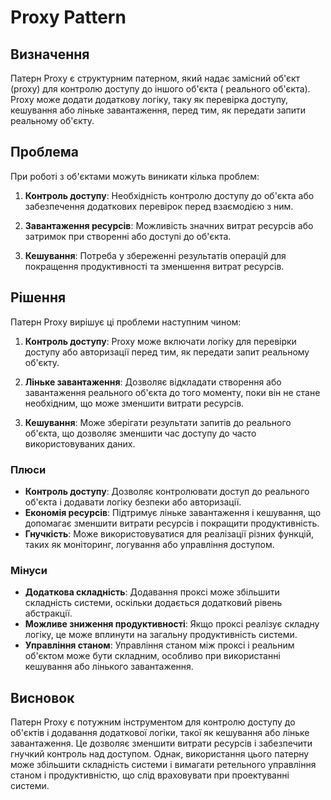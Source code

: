 # Proxy Pattern

## Визначення

Патерн Proxy є структурним патерном, який надає замісний об'єкт (proxy) для контролю доступу до іншого об'єкта (
реального об'єкта). Proxy може додати додаткову логіку, таку як перевірка доступу, кешування або ліньке завантаження,
перед тим, як передати запити реальному об'єкту.

## Проблема

При роботі з об'єктами можуть виникати кілька проблем:

1. **Контроль доступу**: Необхідність контролю доступу до об'єкта або забезпечення додаткових перевірок перед взаємодією
   з ним.

2. **Завантаження ресурсів**: Можливість значних витрат ресурсів або затримок при створенні або доступі до об'єкта.

3. **Кешування**: Потреба у збереженні результатів операцій для покращення продуктивності та зменшення витрат ресурсів.

## Рішення

Патерн Proxy вирішує ці проблеми наступним чином:

1. **Контроль доступу**: Proxy може включати логіку для перевірки доступу або авторизації перед тим, як передати запит
   реальному об'єкту.

2. **Ліньке завантаження**: Дозволяє відкладати створення або завантаження реального об'єкта до того моменту, поки він
   не стане необхідним, що може зменшити витрати ресурсів.

3. **Кешування**: Може зберігати результати запитів до реального об'єкта, що дозволяє зменшити час доступу до часто
   використовуваних даних.

### Плюси

- **Контроль доступу**: Дозволяє контролювати доступ до реального об'єкта і додавати логіку безпеки або авторизації.
- **Економія ресурсів**: Підтримує ліньке завантаження і кешування, що допомагає зменшити витрати ресурсів і покращити
  продуктивність.
- **Гнучкість**: Може використовуватися для реалізації різних функцій, таких як моніторинг, логування або управління
  доступом.

### Мінуси

- **Додаткова складність**: Додавання проксі може збільшити складність системи, оскільки додається додатковий рівень
  абстракції.
- **Можливе зниження продуктивності**: Якщо проксі реалізує складну логіку, це може вплинути на загальну продуктивність
  системи.
- **Управління станом**: Управління станом між проксі і реальним об'єктом може бути складним, особливо при використанні
  кешування або лінького завантаження.

## Висновок

Патерн Proxy є потужним інструментом для контролю доступу до об'єктів і додавання додаткової логіки, такої як кешування
або ліньке завантаження. Це дозволяє зменшити витрати ресурсів і забезпечити гнучкий контроль над доступом. Однак,
використання цього патерну може збільшити складність системи і вимагати ретельного управління станом і продуктивністю,
що слід враховувати при проектуванні системи.
